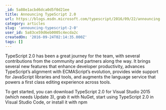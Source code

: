 ```yaml
---
_id: 5a88e1acbd6dca0d5f0d21ee
title: Announcing TypeScript 2.0
url: https://blogs.msdn.microsoft.com/typescript/2016/09/22/announcing-typescript-2-0/
category: articles
slug: 'announcing-typescript-2-0'
user_id: 5a83ce59d6eb0005c4ecda2c
createdOn: '2016-09-24T02:14:35.000Z'
tags: []
---
```


TypeScript 2.0 has been a great journey for the team, with several contributions from the community and partners along the way. It brings several new features that enhance developer productivity, advances TypeScript’s alignment with ECMAScript’s evolution, provides wide support for JavaScript libraries and tools, and augments the language service that powers a first class editing experience across tools.

To get started, you can download TypeScript 2.0 for Visual Studio 2015 (which needs Update 3), grab it with NuGet, start using TypeScript 2.0 in Visual Studio Code, or install it with npm
